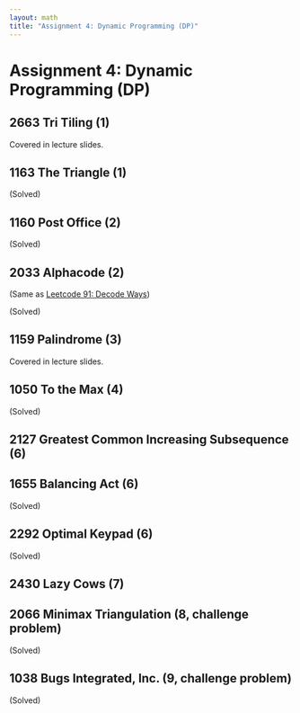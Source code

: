 ```yaml
---
layout: math
title: "Assignment 4: Dynamic Programming (DP)"
---
```


# Assignment 4: Dynamic Programming (DP)

## 2663 Tri Tiling (1) 

Covered in lecture slides.

## 1163 The Triangle (1) 

(Solved)

## 1160 Post Office (2) 

(Solved)

## 2033 Alphacode (2)

(Same as [Leetcode 91: Decode Ways](https://leetcode.com/problems/decode-ways/))

(Solved)

## 1159 Palindrome (3) 

Covered in lecture slides.

## 1050 To the Max (4) 

(Solved)

## 2127 Greatest Common Increasing Subsequence (6) 

## 1655 Balancing Act (6) 

(Solved)

## 2292 Optimal Keypad (6) 

(Solved)

## 2430 Lazy Cows (7) 

## 2066 Minimax Triangulation (8, challenge problem)

(Solved)

## 1038 Bugs Integrated, Inc. (9, challenge problem)

(Solved)